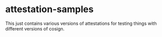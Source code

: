 # attestation-samples
This just contains various versions of attestations for testing things with different versions of cosign.

